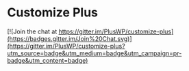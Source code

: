 # Customize Plus

[![Join the chat at https://gitter.im/PlusWP/customize-plus](https://badges.gitter.im/Join%20Chat.svg)](https://gitter.im/PlusWP/customize-plus?utm_source=badge&utm_medium=badge&utm_campaign=pr-badge&utm_content=badge)
